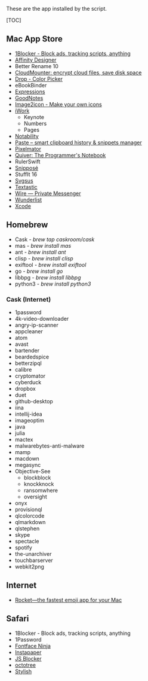 These are the app installed by the script.

[TOC]

## Mac App Store

- [1Blocker - Block ads, tracking scripts, anything](https://1blocker.com)
- [Affinity Designer](https://affinity.serif.com/en-gb/designer/)
- Better Rename 10
- [CloudMounter: encrypt cloud files, save disk space](https://mac.eltima.com/mount-cloud-drive.html)
- [Drop - Color Picker](http://dropcolorpicker.com)
- eBookBinder
- [Expressions](http://www.apptorium.com/products/expressions)
- [GoodNotes](http://www.goodnotesapp.com)
- [Image2icon - Make your own icons](http://www.img2icnsapp.com)
- [iWork](https://www.apple.com/iwork/)
    - Keynote 
    - Numbers
    - Pages
- [Notability](http://gingerlabs.com)
- [Paste – smart clipboard history & snippets manager](http://pasteapp.me)
- [Pixelmator](http://www.pixelmator.com/mac/)
- [Quiver: The Programmer's Notebook](http://happenapps.com)
- RulerSwift
- [Snipposé](http://www.samuelwford.com/snippose)
- StuffIt 16
- [Svgsus](http://www.svgs.us)
- [Textastic](https://www.textasticapp.com/mac.html)
- [Wire — Private Messenger](https://wire.com/en/)
- [Wunderlist](https://www.wunderlist.com)
- [Xcode](https://developer.apple.com/xcode/)

## Homebrew

- Cask - _brew tap caskroom/cask_
- mas - _brew install mas_
- ant - _brew install ant_
- clisp - _brew install clisp_
- exiftool - _brew install exiftool_
- go - _brew install go_
- libbpg - _brew install libbpg_
- python3 - _brew install python3_

### Cask (Internet)

- 1password
- 4k-video-downloader
- angry-ip-scanner
- appcleaner
- atom
- avast
- bartender
- beardedspice
- betterzipql
- calibre
- cryptomator
- cyberduck
- dropbox
- duet
- github-desktop
- iina
- intellij-idea
- imageoptim
- java
- julia
- mactex
- malwarebytes-anti-malware
- mamp
- macdown
- megasync
- Objective-See
    - blockblock
    - knockknock
    - ransomwhere
    - oversight
- onyx
- provisionql
- qlcolorcode
- qlmarkdown
- qlstephen
- skype
- spectacle
- spotify
- the-unarchiver
- touchbarserver
- webkit2png

## Internet

- [Rocket—the fastest emoji app for your Mac](http://matthewpalmer.net/rocket/)

## Safari

- 1Blocker - Block ads, tracking scripts, anything
- 1Password
- [Fontface Ninja](https://safari-extensions.apple.com/details/?id=com.creaktif.fontfaceninja-6AFG6428MF)
- [Instapaper](https://safari-extensions.apple.com/details/?id=com.instapaper.extension-CAM49M58WK)
- [JS Blocker](https://safari-extensions.apple.com/details/?id=com.toggleable.JavaScriptBlocker5-6S8J5HV3H4)
- [octotree](https://github.com/buunguyen/octotree)
- [Stylish](https://safari-extensions.apple.com/details/?id=com.sobolev.stylish-5555L95H45)
